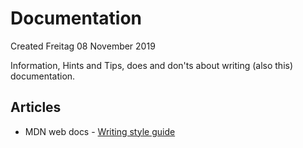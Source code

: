 # Documentation
Created Freitag 08 November 2019

Information, Hints and Tips, does and don'ts about writing (also this) documentation.

Articles
--------

* MDN web docs - [Writing style guide](https://developer.mozilla.org/en-US/docs/MDN/Contribute/Guidelines/Writing_style_guide)


